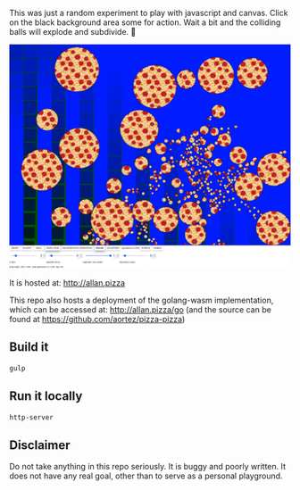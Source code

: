 This was just a random experiment to play with javascript and canvas.
Click on the black background area some for action. Wait a bit and the colliding balls will explode and subdivide. :pizza:

![Example of Web Page](./pizza.png "Example of Web Page")

It is hosted at:
http://allan.pizza

This repo also hosts a deployment of the golang-wasm implementation, which can be accessed at:
http://allan.pizza/go
(and the source can be found at https://github.com/aortez/pizza-pizza)

## Build it
```
gulp
```

## Run it locally
```
http-server
```

## Disclaimer
Do not take anything in this repo seriously. It is buggy and poorly written. It does not have any real goal, other
than to serve as a personal playground.